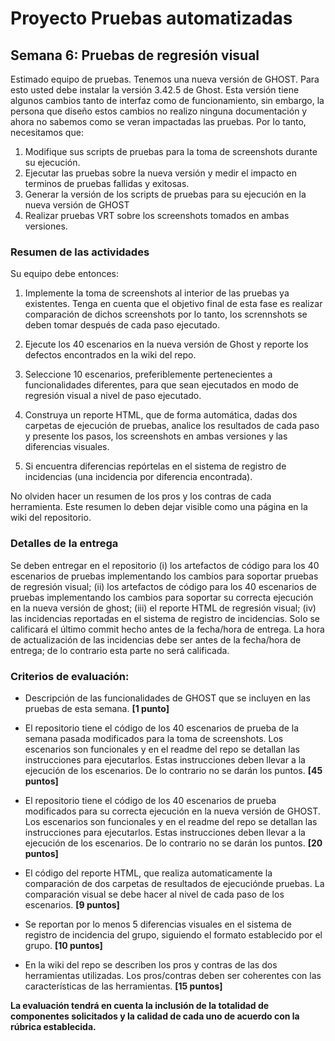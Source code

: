 
# Proyecto Pruebas automatizadas

## Semana  6: Pruebas de regresión visual

Estimado equipo de pruebas. Tenemos una nueva versión de GHOST. Para esto usted debe instalar la versión 3.42.5 de Ghost. Esta versión tiene algunos cambios tanto de interfaz como de funcionamiento, sin embargo, la persona que diseño estos cambios no realizo ninguna documentación y ahora no sabemos como se veran impactadas las pruebas. Por lo tanto, necesitamos que:
 1) Modifique sus scripts de pruebas para la toma de screenshots durante su ejecución. 
 2) Ejecutar las pruebas sobre la nueva versión y medir el impacto en terminos de pruebas fallidas y exitosas. 
 3) Generar la versión de los scripts de pruebas para su ejecución en la nueva versión de GHOST 
 4) Realizar pruebas VRT sobre los screenshots tomados en ambas versiones.

### Resumen de las actividades

Su equipo debe entonces:

1. Implemente la toma de screenshots al interior de las pruebas ya existentes. Tenga en cuenta que el objetivo final de esta fase es realizar comparación de dichos screenshots por lo tanto, los scrennshots se deben tomar después de cada paso ejecutado.

2. Ejecute los 40 escenarios en la nueva versión de Ghost y reporte los defectos encontrados en la wiki del repo.

3. Seleccione 10 escenarios, preferiblemente pertenecientes a funcionalidades diferentes, para que sean ejecutados en modo de regresión visual a nivel de paso ejecutado.

4. Construya un reporte HTML, que de forma automática, dadas dos carpetas de ejecución de pruebas, analice los resultados de cada paso y presente los pasos, los screenshots en ambas versiones y las diferencias visuales.

5. Si encuentra diferencias repórtelas en el sistema de registro de incidencias (una incidencia por diferencia encontrada).

 No olviden hacer un resumen de los pros y los contras de cada herramienta. Este resumen lo deben dejar visible como una página en la wiki del repositorio.

### Detalles de la entrega
Se deben entregar en el repositorio (i) los artefactos de código para los 40 escenarios de pruebas implementando los cambios para soportar pruebas de regresión visual; (ii) los artefactos de código para los 40 escenarios de pruebas implementando los cambios para soportar su correcta ejecución en la nueva versión de ghost; (iii) el reporte HTML de regresión visual;  (iv) las incidencias reportadas en el sistema de registro de incidencias. Solo se calificará el último commit hecho antes de la fecha/hora de entrega. La hora de actualización de las incidencias debe ser antes de la fecha/hora de entrega; de lo contrario esta parte no será calificada.

### Criterios de evaluación:

- Descripción de las funcionalidades de GHOST que se incluyen en las pruebas de esta semana. **[1 punto]**

- El repositorio tiene el código de los 40 escenarios de prueba de la semana pasada modificados para la toma de screenshots. Los escenarios son funcionales y en el readme del repo se detallan las instrucciones para ejecutarlos. Estas instrucciones deben llevar a la ejecución de los escenarios. De lo contrario no se darán los puntos. **[45 puntos]**

- El repositorio tiene el código de los 40 escenarios de prueba modificados para su correcta ejecución en la nueva versión de GHOST. Los escenarios son funcionales y en el readme del repo se detallan las instrucciones para ejecutarlos. Estas instrucciones deben llevar a la ejecución de los escenarios. De lo contrario no se darán los puntos.  **[20 puntos]**

- El código del reporte HTML, que realiza automaticamente la comparación de dos carpetas de resultados de ejecuciónde pruebas. La comparación visual se debe hacer al nivel de cada paso de los escenarios. **[9 puntos]**

- Se reportan por lo menos 5 diferencias visuales en el sistema de registro de incidencia del grupo, siguiendo el formato establecido por el grupo. **[10 puntos]**

- En la wiki del repo se describen los pros y contras de las dos herramientas utilizadas. Los pros/contras deben ser coherentes con las características de las herramientas. **[15 puntos]**


 **La evaluación tendrá en cuenta la inclusión de la totalidad de componentes solicitados y la calidad de cada uno de acuerdo con la rúbrica establecida.**
